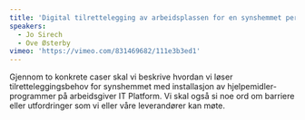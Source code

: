 ```yaml
---
title: 'Digital tilrettelegging av arbeidsplassen for en synshemmet person'
speakers:
  - Jo Sirech
  - Ove Østerby
vimeo: 'https://vimeo.com/831469682/111e3b3ed1'
---
```


Gjennom to konkrete caser skal vi beskrive hvordan vi løser tilretteleggingsbehov for synshemmet med installasjon av hjelpemidler-programmer på arbeidsgiver IT Platform. Vi skal også si noe ord om barriere eller utfordringer som vi eller våre leverandører kan møte.